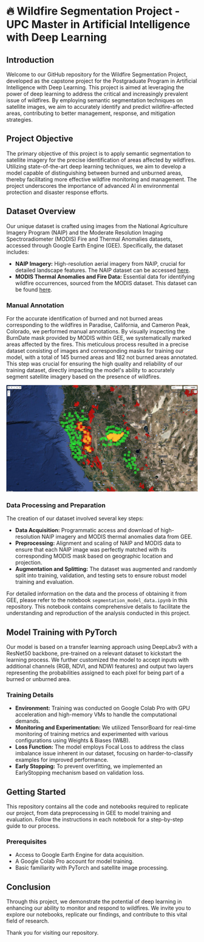 
# 🔥 Wildfire Segmentation Project - UPC Master in Artificial Intelligence with Deep Learning

## Introduction
Welcome to our GitHub repository for the Wildfire Segmentation Project, developed as the capstone project for the Postgraduate Program in Artificial Intelligence with Deep Learning. This project is aimed at leveraging the power of deep learning to address the critical and increasingly prevalent issue of wildfires. By employing semantic segmentation techniques on satellite images, we aim to accurately identify and predict wildfire-affected areas, contributing to better management, response, and mitigation strategies.

## Project Objective
The primary objective of this project is to apply semantic segmentation to satellite imagery for the precise identification of areas affected by wildfires. Utilizing state-of-the-art deep learning techniques, we aim to develop a model capable of distinguishing between burned and unburned areas, thereby facilitating more effective wildfire monitoring and management. The project underscores the importance of advanced AI in environmental protection and disaster response efforts.


## Dataset Overview
Our unique dataset is crafted using images from the National Agriculture Imagery Program (NAIP) and the Moderate Resolution Imaging Spectroradiometer (MODIS) Fire and Thermal Anomalies datasets, accessed through Google Earth Engine (GEE). Specifically, the dataset includes:

- **NAIP Imagery:** High-resolution aerial imagery from NAIP, crucial for detailed landscape features. The NAIP dataset can be accessed [here](https://developers.google.com/earth-engine/datasets/catalog/USDA_NAIP_DOQQ).
- **MODIS Thermal Anomalies and Fire Data:** Essential data for identifying wildfire occurrences, sourced from the MODIS dataset. This dataset can be found [here](https://developers.google.com/earth-engine/datasets/catalog/MODIS_061_MOD14A1).

### Manual Annotation

For the accurate identification of burned and not burned areas corresponding to the wildfires in Paradise, California, and Cameron Peak, Colorado, we performed manual annotations. By visually inspecting the BurnDate mask provided by MODIS within GEE, we systematically marked areas affected by the fires. This meticulous process resulted in a precise dataset consisting of images and corresponding masks for training our model, with a total of 145 burned areas and 182 not burned areas annotated. This step was crucial for ensuring the high quality and reliability of our training dataset, directly impacting the model's ability to accurately segment satellite imagery based on the presence of wildfires.

![Paradise data points](https://github.com/boroju/aidl-upc-winter2024-satellite-imagery/blob/main/notebooks/jose/assets/paradise_wildfire_data_points.jpg?raw=true)

### Data Processing and Preparation
The creation of our dataset involved several key steps:
- **Data Acquisition:** Programmatic access and download of high-resolution NAIP imagery and MODIS thermal anomalies data from GEE.
- **Preprocessing:** Alignment and scaling of NAIP and MODIS data to ensure that each NAIP image was perfectly matched with its corresponding MODIS mask based on geographic location and projection.
- **Augmentation and Splitting:** The dataset was augmented and randomly split into training, validation, and testing sets to ensure robust model training and evaluation.

For detailed information on the data and the process of obtaining it from GEE, please refer to the notebook `segmentation_model_data.ipynb` in this repository. This notebook contains comprehensive details to facilitate the understanding and reproduction of the analysis conducted in this project.


## Model Training with PyTorch
Our model is based on a transfer learning approach using DeepLabv3 with a ResNet50 backbone, pre-trained on a relevant dataset to kickstart the learning process. We further customized the model to accept inputs with additional channels (RGB, NDVI, and NDWI features) and output two layers representing the probabilities assigned to each pixel for being part of a burned or unburned area.

### Training Details
- **Environment:** Training was conducted on Google Colab Pro with GPU acceleration and high-memory VMs to handle the computational demands.
- **Monitoring and Experimentation:** We utilized TensorBoard for real-time monitoring of training metrics and experimented with various configurations using Weights & Biases (W&B).
- **Loss Function:** The model employs Focal Loss to address the class imbalance issue inherent in our dataset, focusing on harder-to-classify examples for improved performance.
- **Early Stopping:** To prevent overfitting, we implemented an EarlyStopping mechanism based on validation loss.

## Getting Started
This repository contains all the code and notebooks required to replicate our project, from data preprocessing in GEE to model training and evaluation. Follow the instructions in each notebook for a step-by-step guide to our process.

### Prerequisites
- Access to Google Earth Engine for data acquisition.
- A Google Colab Pro account for model training.
- Basic familiarity with PyTorch and satellite image processing.

## Conclusion
Through this project, we demonstrate the potential of deep learning in enhancing our ability to monitor and respond to wildfires. We invite you to explore our notebooks, replicate our findings, and contribute to this vital field of research.

Thank you for visiting our repository.
